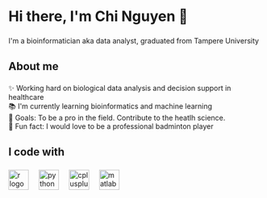 <h1 align="left">Hi there, I'm Chi Nguyen 👋 </h1>

###

<p align="left">I'm a bioinformatician aka data analyst, graduated from Tampere University</p>

###

<h2 align="left">About me</h2>

###

<p align="left">✨ Working hard on biological data analysis and decision support in healthcare <br>📚 I'm currently learning bioinformatics and machine learning<br>🎯 Goals: To be a pro in the field. Contribute to the heatlh science.<br>🎲 Fun fact: I would love to be a professional badminton player</p>

###

<h2 align="left">I code with</h2>

###

<div align="left">
  <img src="https://cdn.jsdelivr.net/gh/devicons/devicon/icons/r/r-original.svg" height="40" alt="r logo"  />
  <img width="12" />
  <img src="https://cdn.jsdelivr.net/gh/devicons/devicon/icons/python/python-original.svg" height="40" alt="python logo"  />
  <img width="12" />
  <img src="https://cdn.jsdelivr.net/gh/devicons/devicon/icons/cplusplus/cplusplus-original.svg" height="40" alt="cplusplus logo"  />
  <img width="12" />
  <img src="https://cdn.jsdelivr.net/gh/devicons/devicon/icons/matlab/matlab-original.svg" height="40" alt="matlab logo"  />
  <img width="12" />
</div>

###

